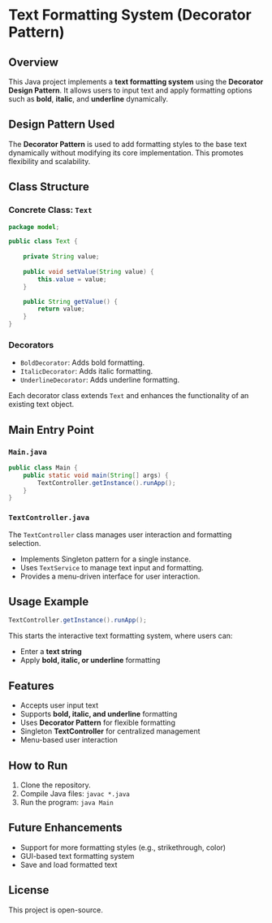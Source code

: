 # Text Formatting System (Decorator Pattern)

## Overview

This Java project implements a **text formatting system** using the **Decorator Design Pattern**. It allows users to input text and apply formatting options such as **bold**, **italic**, and **underline** dynamically.

## Design Pattern Used

The **Decorator Pattern** is used to add formatting styles to the base text dynamically without modifying its core implementation. This promotes flexibility and scalability.

## Class Structure

### Concrete Class: `Text`

```java
package model;

public class Text {
    
    private String value;
    
    public void setValue(String value) {
        this.value = value;
    }

    public String getValue() {
        return value;
    }
}
```

### Decorators

- `BoldDecorator`: Adds bold formatting.
- `ItalicDecorator`: Adds italic formatting.
- `UnderlineDecorator`: Adds underline formatting.

Each decorator class extends `Text` and enhances the functionality of an existing text object.

## Main Entry Point

### `Main.java`

```java
public class Main {
    public static void main(String[] args) {
        TextController.getInstance().runApp();
    }
}
```

### `TextController.java`

The `TextController` class manages user interaction and formatting selection.

- Implements Singleton pattern for a single instance.
- Uses `TextService` to manage text input and formatting.
- Provides a menu-driven interface for user interaction.

## Usage Example

```java
TextController.getInstance().runApp();
```

This starts the interactive text formatting system, where users can:

- Enter a **text string**
- Apply **bold, italic, or underline** formatting

## Features

- Accepts user input text
- Supports **bold, italic, and underline** formatting
- Uses **Decorator Pattern** for flexible formatting
- Singleton **TextController** for centralized management
- Menu-based user interaction

## How to Run

1. Clone the repository.
2. Compile Java files: `javac *.java`
3. Run the program: `java Main`

## Future Enhancements

- Support for more formatting styles (e.g., strikethrough, color)
- GUI-based text formatting system
- Save and load formatted text

## License

This project is open-source.

